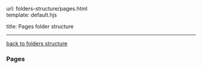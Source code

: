 url:        folders-structure/pages.html  
template:   default.hjs

title:      Pages folder structure

---

[back to folders structure](/folders-structure.html)

### Pages
